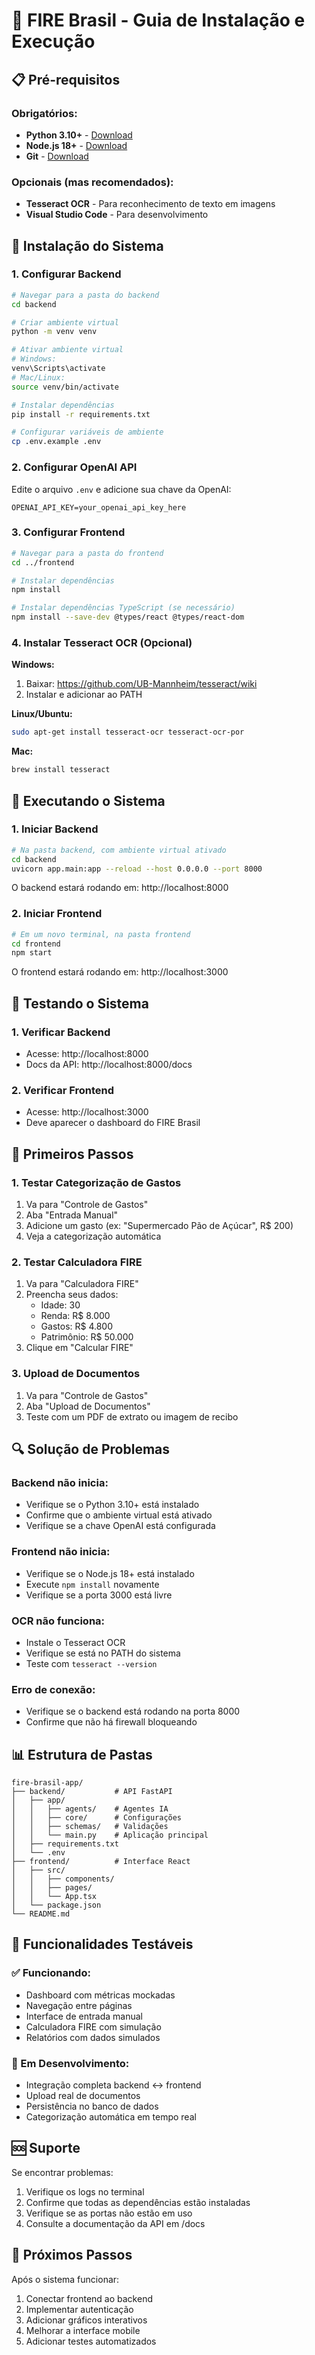 # 🚀 FIRE Brasil - Guia de Instalação e Execução

## 📋 Pré-requisitos

### Obrigatórios:
- **Python 3.10+** - [Download](https://www.python.org/downloads/)
- **Node.js 18+** - [Download](https://nodejs.org/)
- **Git** - [Download](https://git-scm.com/)

### Opcionais (mas recomendados):
- **Tesseract OCR** - Para reconhecimento de texto em imagens
- **Visual Studio Code** - Para desenvolvimento

## 🔧 Instalação do Sistema

### 1. Configurar Backend

```bash
# Navegar para a pasta do backend
cd backend

# Criar ambiente virtual
python -m venv venv

# Ativar ambiente virtual
# Windows:
venv\Scripts\activate
# Mac/Linux:
source venv/bin/activate

# Instalar dependências
pip install -r requirements.txt

# Configurar variáveis de ambiente
cp .env.example .env
```

### 2. Configurar OpenAI API

Edite o arquivo `.env` e adicione sua chave da OpenAI:

```env
OPENAI_API_KEY=your_openai_api_key_here
```

### 3. Configurar Frontend

```bash
# Navegar para a pasta do frontend
cd ../frontend

# Instalar dependências
npm install

# Instalar dependências TypeScript (se necessário)
npm install --save-dev @types/react @types/react-dom
```

### 4. Instalar Tesseract OCR (Opcional)

**Windows:**
1. Baixar: https://github.com/UB-Mannheim/tesseract/wiki
2. Instalar e adicionar ao PATH

**Linux/Ubuntu:**
```bash
sudo apt-get install tesseract-ocr tesseract-ocr-por
```

**Mac:**
```bash
brew install tesseract
```

## 🚀 Executando o Sistema

### 1. Iniciar Backend

```bash
# Na pasta backend, com ambiente virtual ativado
cd backend
uvicorn app.main:app --reload --host 0.0.0.0 --port 8000
```

O backend estará rodando em: http://localhost:8000

### 2. Iniciar Frontend

```bash
# Em um novo terminal, na pasta frontend
cd frontend
npm start
```

O frontend estará rodando em: http://localhost:3000

## 🧪 Testando o Sistema

### 1. Verificar Backend
- Acesse: http://localhost:8000
- Docs da API: http://localhost:8000/docs

### 2. Verificar Frontend
- Acesse: http://localhost:3000
- Deve aparecer o dashboard do FIRE Brasil

## 📝 Primeiros Passos

### 1. Testar Categorização de Gastos
1. Va para "Controle de Gastos"
2. Aba "Entrada Manual"
3. Adicione um gasto (ex: "Supermercado Pão de Açúcar", R$ 200)
4. Veja a categorização automática

### 2. Testar Calculadora FIRE
1. Va para "Calculadora FIRE"
2. Preencha seus dados:
   - Idade: 30
   - Renda: R$ 8.000
   - Gastos: R$ 4.800
   - Patrimônio: R$ 50.000
3. Clique em "Calcular FIRE"

### 3. Upload de Documentos
1. Va para "Controle de Gastos"
2. Aba "Upload de Documentos"
3. Teste com um PDF de extrato ou imagem de recibo

## 🔍 Solução de Problemas

### Backend não inicia:
- Verifique se o Python 3.10+ está instalado
- Confirme que o ambiente virtual está ativado
- Verifique se a chave OpenAI está configurada

### Frontend não inicia:
- Verifique se o Node.js 18+ está instalado
- Execute `npm install` novamente
- Verifique se a porta 3000 está livre

### OCR não funciona:
- Instale o Tesseract OCR
- Verifique se está no PATH do sistema
- Teste com `tesseract --version`

### Erro de conexão:
- Verifique se o backend está rodando na porta 8000
- Confirme que não há firewall bloqueando

## 📊 Estrutura de Pastas

```
fire-brasil-app/
├── backend/           # API FastAPI
│   ├── app/
│   │   ├── agents/    # Agentes IA
│   │   ├── core/      # Configurações
│   │   ├── schemas/   # Validações
│   │   └── main.py    # Aplicação principal
│   ├── requirements.txt
│   └── .env
├── frontend/          # Interface React
│   ├── src/
│   │   ├── components/
│   │   ├── pages/
│   │   └── App.tsx
│   └── package.json
└── README.md
```

## 🎯 Funcionalidades Testáveis

### ✅ Funcionando:
- Dashboard com métricas mockadas
- Navegação entre páginas
- Interface de entrada manual
- Calculadora FIRE com simulação
- Relatórios com dados simulados

### 🔄 Em Desenvolvimento:
- Integração completa backend ↔ frontend
- Upload real de documentos
- Persistência no banco de dados
- Categorização automática em tempo real

## 🆘 Suporte

Se encontrar problemas:
1. Verifique os logs no terminal
2. Confirme que todas as dependências estão instaladas
3. Verifique se as portas não estão em uso
4. Consulte a documentação da API em /docs

## 🎉 Próximos Passos

Após o sistema funcionar:
1. Conectar frontend ao backend
2. Implementar autenticação
3. Adicionar gráficos interativos
4. Melhorar a interface mobile
5. Adicionar testes automatizados